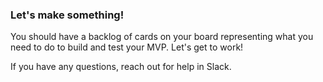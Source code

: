 ### Let's make something!

You should have a backlog of cards on your board representing what you need to do to build and test your MVP. Let's get to work!

If you have any questions, reach out for help in Slack.
